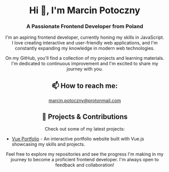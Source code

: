 <h1 align="center">Hi 👋, I'm Marcin Potoczny</h1>
<h3 align="center">A Passionate Frontend Developer from Poland</h3>

<p align="center">
  I'm an aspiring frontend developer, currently honing my skills in JavaScript. I love creating interactive and user-friendly web applications, and I'm constantly expanding my knowledge in modern web technologies.
</p>

<p align="center">
  On my GitHub, you'll find a collection of my projects and learning materials. I'm dedicated to continuous improvement and I'm excited to share my journey with you.
</p>

<h2 align="center">📫 How to reach me:</h2>
<p align="center">
  <a href="mailto:marcin.potoczny@protonmail.com">marcin.potoczny@protonmail.com</a>
</p>

<h2 align="center">🔭 Projects & Contributions</h2>
<p align="center">
  Check out some of my latest projects:
</p>

<ul>
  <li><a href="https://vue-portfolio-lkoq1vtc7-marpots-projects.vercel.app/">Vue Portfolio</a> - An interactive portfolio website built with Vue.js showcasing my skills and projects.</li>
</ul>

<p align="center">
  Feel free to explore my repositories and see the progress I'm making in my journey to become a proficient frontend developer. I'm always open to feedback and collaboration!
</p>
